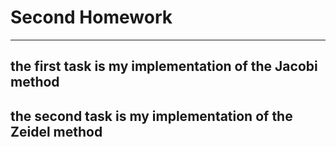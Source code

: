# Second Homework
----------------
## the first task is my implementation of the Jacobi method
## the second task is my implementation of the Zeidel method
